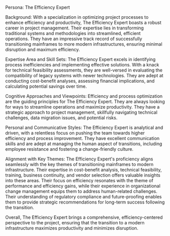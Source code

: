 Persona: The Efficiency Expert

Background: With a specialization in optimizing project processes to enhance efficiency and productivity, The Efficiency Expert boasts a robust career in project management. Their expertise lies in transforming traditional systems and methodologies into streamlined, efficient operations. They have an impressive track record of successfully transitioning mainframes to more modern infrastructures, ensuring minimal disruption and maximum efficiency.

Expertise Area and Skill Sets: The Efficiency Expert excels in identifying process inefficiencies and implementing effective solutions. With a knack for technical feasibility assessments, they are well-versed in evaluating the compatibility of legacy systems with newer technologies. They are adept at conducting cost-benefit analyses, assessing financial implications, and calculating potential savings over time. 

Cognitive Approaches and Viewpoints: Efficiency and process optimization are the guiding principles for The Efficiency Expert. They are always looking for ways to streamline operations and maximize productivity. They have a strategic approach to project management, skillfully navigating technical challenges, data migration issues, and potential risks.

Personal and Communicative Styles: The Efficiency Expert is analytical and driven, with a relentless focus on pushing the team towards higher efficiency and process improvement. They have excellent communication skills and are adept at managing the human aspect of transitions, including employee resistance and fostering a change-friendly culture.

Alignment with Key Themes: The Efficiency Expert's proficiency aligns seamlessly with the key themes of transitioning mainframes to modern infrastructure. Their expertise in cost-benefit analysis, technical feasibility, training, business continuity, and vendor selection offers valuable insights into these areas. Their focus on efficiency resonates with the theme of performance and efficiency gains, while their experience in organizational change management equips them to address human-related challenges. Their understanding of regulatory compliance and future-proofing enables them to provide strategic recommendations for long-term success following the transition. 

Overall, The Efficiency Expert brings a comprehensive, efficiency-centered perspective to the project, ensuring that the transition to a modern infrastructure maximizes productivity and minimizes disruption.